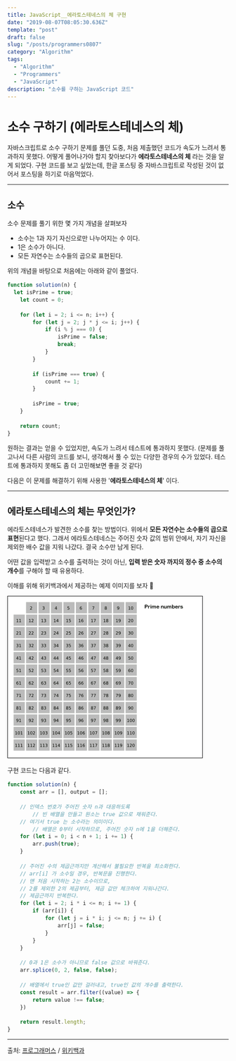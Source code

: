 ```yaml
---
title: JavaScript__에라토스테네스의 체 구현
date: "2019-08-07T08:05:30.636Z"
template: "post"
draft: false
slug: "/posts/programmers0807"
category: "Algorithm"
tags:
  - "Algorithm"
  - "Programmers"
  - "JavaScript"
description: "소수를 구하는 JavaScript 코드"
---
```

# 소수 구하기 (에라토스테네스의 체) 

자바스크립트로 소수 구하기 문제를 풀던 도중, 처음 제출했던 코드가 속도가 느려서 통과하지 못했다. 어떻게 풀어나가야 할지 찾아보다가 **에라토스테네스의 체** 라는 것을 알게 되었다. 구현 코드를 보고 싶었는데, 한글 포스팅 중 자바스크립트로 작성된 것이 없어서 포스팅을 하기로 마음먹었다.

---

## 소수

소수 문제를 풀기 위한 몇 가지 개념을 살펴보자

- 소수는 1과 자기 자신으로만 나누어지는 수 이다.
- 1은 소수가 아니다.
- 모든 자연수는 소수들의 곱으로 표현된다.



위의 개념을 바탕으로 처음에는 아래와 같이 풀었다.

```javascript
function solution(n) {
  let isPrime = true;
    let count = 0;
    
    for (let i = 2; i <= n; i++) {
        for (let j = 2; j * j <= i; j++) {
            if (i % j === 0) {
                isPrime = false;
                break;
            }
        }
        
        if (isPrime === true) {
            count += 1;
        }
        
        isPrime = true;
    } 
    
    return count;
}
```

원하는 결과는 얻을 수 있었지만, 속도가 느려서 테스트에 통과하지 못했다. (문제를 풀고나서 다른 사람의 코드를 보니, 생각해서 풀 수 있는 다양한 경우의 수가 있었다. 테스트에 통과하지 못해도 좀 더 고민해보면 좋을 것 같다)



다음은 이 문제를 해결하기 위해 사용한 '**에라토스테네스의 체**' 이다.

---

## 에라토스테네스의 체는 무엇인가?

에라토스테네스가 발견한 소수를 찾는 방법이다. 위에서 **모든 자연수는 소수들의 곱으로 표현**된다고 했다. 그래서 에라토스테네스는 주어진 숫자 값의 범위 안에서, 자기 자신을 제외한 배수 값을 지워 나갔다. 결국 소수만 남게 된다.

어떤 값을 입력받고 소수를 출력하는 것이 아닌, **입력 받은 숫자 까지의 정수 중 소수의 개수**를 구해야 할 때 유용하다.

이해를 위해 위키백과에서 제공하는 예제 이미지를 보자 🤩

![에라토스테네스의 체](./Sieve_of_Eratosthenes_animation.gif)

구현 코드는 다음과 같다.

```javascript
function solution(n) {
    const arr = [], output = [];
    
    // 인덱스 번호가 주어진 숫자 n과 대응하도록 
		// 빈 배열을 만들고 원소는 true 값으로 채워준다.
  	// 여기서 true 는 소수라는 의미이다.
		// 배열은 0부터 시작하므로, 주어진 숫자 n에 1을 더해준다.
    for (let i = 0; i < n + 1; i += 1) {
        arr.push(true);
    }
    
    // 주어진 수의 제곱근까지만 계산해서 불필요한 반복을 최소화한다.
    // arr[i] 가 소수일 경우, 반복문을 진행한다.
    // 맨 처음 시작하는 2는 소수이므로,
    // 2를 제외한 2의 제곱부터, 제곱 값만 체크하여 지워나간다.
  	// 제곱근까지 반복한다.
    for (let i = 2; i * i <= n; i += 1) {
        if (arr[i]) {
            for (let j = i * i; j <= n; j += i) {
                arr[j] = false;
            }
        }
    }
    
  	// 0과 1은 소수가 아니므로 false 값으로 바꿔준다.
    arr.splice(0, 2, false, false);
    
  	// 배열에서 true인 값만 걸러내고, true인 값의 개수를 출력한다.
    const result = arr.filter((value) => {
        return value !== false;
    })
    
    return result.length;
}
```



---
출처: [프로그래머스](https://programmers.co.kr/learn/courses/30/lessons/12921) / [위키백과](https://ko.wikipedia.org/wiki/에라토스테네스의_체)







